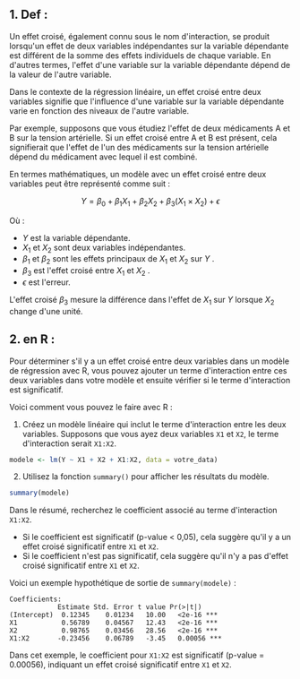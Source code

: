 
## 1. Def : 

Un effet croisé, également connu sous le nom d'interaction, se produit lorsqu'un effet de deux variables indépendantes sur la variable dépendante est différent de la somme des effets individuels de chaque variable. En d'autres termes, l'effet d'une variable sur la variable dépendante dépend de la valeur de l'autre variable.

Dans le contexte de la régression linéaire, un effet croisé entre deux variables signifie que l'influence d'une variable sur la variable dépendante varie en fonction des niveaux de l'autre variable.

Par exemple, supposons que vous étudiez l'effet de deux médicaments A et B sur la tension artérielle. Si un effet croisé entre A et B est présent, cela signifierait que l'effet de l'un des médicaments sur la tension artérielle dépend du médicament avec lequel il est combiné.

En termes mathématiques, un modèle avec un effet croisé entre deux variables peut être représenté comme suit :

$$Y = \beta_0 + \beta_1 X_1 + \beta_2 X_2 + \beta_3 (X_1 \times X_2) + \epsilon$$


Où :
- $Y$ est la variable dépendante.
- $X_1$ et $X_2$  sont deux variables indépendantes.
- $\beta_1$ et $\beta_2$  sont les effets principaux de $X_1$  et $X_2$  sur  $Y$ .
- $\beta_3$  est l'effet croisé entre $X_1$  et $X_2$ .
- $\epsilon$ est l'erreur.

L'effet croisé $\beta_3$  mesure la différence dans l'effet de $X_1$  sur $Y$  lorsque $X_2$  change d'une unité.

## 2. en R : 



Pour déterminer s'il y a un effet croisé entre deux variables dans un modèle de régression avec R, vous pouvez ajouter un terme d'interaction entre ces deux variables dans votre modèle et ensuite vérifier si le terme d'interaction est significatif.

Voici comment vous pouvez le faire avec R :

1. Créez un modèle linéaire qui inclut le terme d'interaction entre les deux variables. Supposons que vous ayez deux variables `X1` et `X2`, le terme d'interaction serait `X1:X2`.

```R
modele <- lm(Y ~ X1 + X2 + X1:X2, data = votre_data)
```

2. Utilisez la fonction `summary()` pour afficher les résultats du modèle.

```R
summary(modele)
```

Dans le résumé, recherchez le coefficient associé au terme d'interaction `X1:X2`.

- Si le coefficient est significatif (p-value < 0,05), cela suggère qu'il y a un effet croisé significatif entre `X1` et `X2`.
- Si le coefficient n'est pas significatif, cela suggère qu'il n'y a pas d'effet croisé significatif entre `X1` et `X2`.

Voici un exemple hypothétique de sortie de `summary(modele)` :

```
Coefficients:
            Estimate Std. Error t value Pr(>|t|)    
(Intercept)  0.12345    0.01234   10.00   <2e-16 ***
X1           0.56789    0.04567   12.43   <2e-16 ***
X2           0.98765    0.03456   28.56   <2e-16 ***
X1:X2       -0.23456    0.06789   -3.45   0.00056 ***
```

Dans cet exemple, le coefficient pour `X1:X2` est significatif (p-value = 0.00056), indiquant un effet croisé significatif entre `X1` et `X2`.